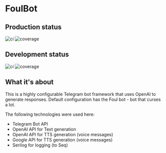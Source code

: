 # FoulBot

## Production status

![ci](https://github.com/ewancoder/foulbot/actions/workflows/deploy.yml/badge.svg?branch=main)
![coverage](https://img.shields.io/endpoint?url=https://gist.githubusercontent.com/ewancoder/0184962696ef0364be7a3f491133f2f9/raw/coverage-main.json)

## Development status

![ci](https://github.com/ewancoder/foulbot/actions/workflows/deploy.yml/badge.svg?branch=develop)
![coverage](https://img.shields.io/endpoint?url=https://gist.githubusercontent.com/ewancoder/0184962696ef0364be7a3f491133f2f9/raw/coverage-develop.json)

## What it's about

This is a highly configurable Telegram bot framework that uses OpenAI to generate responses. Default configuration has the Foul bot - bot that curses a lot.

The following technologies were used here:

- Telegram Bot API
- OpenAI API for Text generation
- OpenAI API for TTS generation (voice messages)
- Google API for TTS generation (voice messages)
- Serilog for logging (to Seq)

